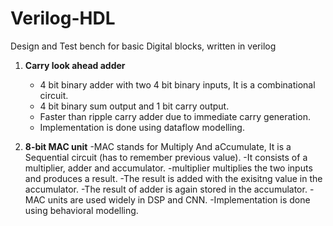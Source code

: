 # Verilog-HDL
Design and Test bench for basic Digital blocks, written in verilog


1. **Carry look ahead adder**
   - 4 bit binary adder with two 4 bit binary inputs, It is a combinational circuit.
   - 4 bit binary sum output and 1 bit carry output.
   - Faster than ripple carry adder due to immediate carry generation.
   - Implementation is done using dataflow modelling.

2. **8-bit MAC unit**
   -MAC stands for Multiply And aCcumulate, It is a Sequential circuit (has to remember previous value).
   -It consists of a multiplier, adder and accumulator.
   -multiplier multiplies the two inputs and produces a result.
   -The result is added with the exisitng value in the accumulator.
   -The result of adder is again stored in the accumulator.
   -MAC units are used widely in DSP and CNN.
   -Implementation is done using behavioral modelling.
